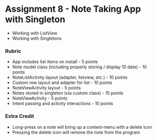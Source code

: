 # Assignment 8 - Note Taking App with Singleton

* Working with ListView
* Working with Singletons

### Rubric

* App includes list items on install - 5 points
* Note model class (including properly storing / display 10 date) - 10 points
* NoteListActivity layout (adapter, listview, etc.) - 10 points
* Custom row layout and adapter for list - 10 points
* NoteViewActivity layout - 5 points
* Notes stored in singleton (via custom class) - 15 points
* NoteViewActivity - 5 points
* Intent passing and activity interactions - 10 points

### Extra Credit

* Long-press on a note will bring up a context-menu with a delete icon
* Pressing the delete icon will remove the note from the program

